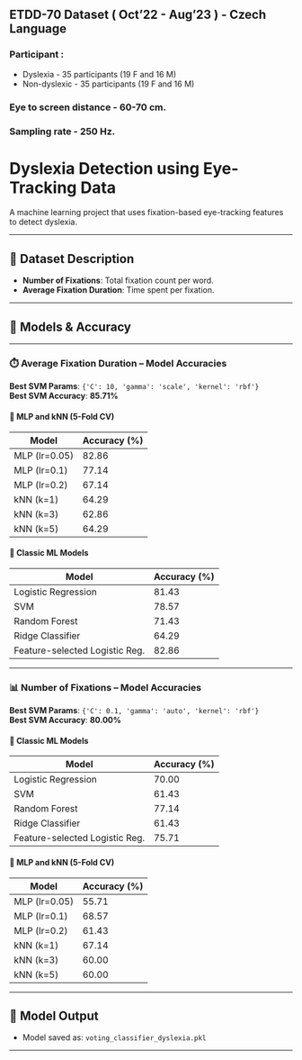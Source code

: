 ## ETDD-70 Dataset ( Oct’22 - Aug’23 ) - Czech Language

### Participant : 
- Dyslexia - 35 participants (19 F and 16 M)
- Non-dyslexic - 35 participants (19 F and 16 M)

### Eye to screen distance - 60-70 cm.
### Sampling rate - 250 Hz.

# Dyslexia Detection using Eye-Tracking Data

A machine learning project that uses fixation-based eye-tracking features to detect dyslexia.

---

## 📁 Dataset Description

- **Number of Fixations**: Total fixation count per word.
- **Average Fixation Duration**: Time spent per fixation.

---

## 🔧 Models & Accuracy

---

### ⏱️ Average Fixation Duration – Model Accuracies

**Best SVM Params**: `{'C': 10, 'gamma': 'scale', 'kernel': 'rbf'}`  
**Best SVM Accuracy**: **85.71%**

#### 🔹 MLP and kNN (5-Fold CV)

| Model         | Accuracy (%) |
|---------------|--------------|
| MLP (lr=0.05) | 82.86        |
| MLP (lr=0.1)  | 77.14        |
| MLP (lr=0.2)  | 67.14        |
| kNN (k=1)     | 64.29        |
| kNN (k=3)     | 62.86        |
| kNN (k=5)     | 64.29        |

#### 🔹 Classic ML Models

| Model                             | Accuracy (%) |
|----------------------------------|--------------|
| Logistic Regression              | 81.43        |
| SVM                              | 78.57        |
| Random Forest                    | 71.43        |
| Ridge Classifier                 | 64.29        |
| Feature-selected Logistic Reg.   | 82.86        |

---

### 📊 Number of Fixations – Model Accuracies

**Best SVM Params**: `{'C': 0.1, 'gamma': 'auto', 'kernel': 'rbf'}`  
**Best SVM Accuracy**: **80.00%**

#### 🔹 Classic ML Models

| Model                             | Accuracy (%) |
|----------------------------------|--------------|
| Logistic Regression              | 70.00        |
| SVM                              | 61.43        |
| Random Forest                    | 77.14        |
| Ridge Classifier                 | 61.43        |
| Feature-selected Logistic Reg.   | 75.71        |

#### 🔹 MLP and kNN (5-Fold CV)

| Model         | Accuracy (%) |
|---------------|--------------|
| MLP (lr=0.05) | 55.71        |
| MLP (lr=0.1)  | 68.57        |
| MLP (lr=0.2)  | 61.43        |
| kNN (k=1)     | 67.14        |
| kNN (k=3)     | 60.00        |
| kNN (k=5)     | 60.00        |

---

## 💾 Model Output

- Model saved as: `voting_classifier_dyslexia.pkl`

---



